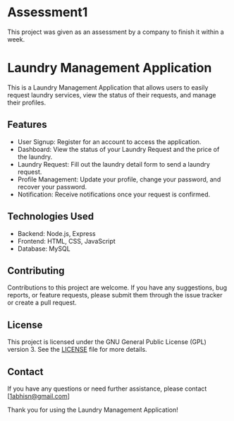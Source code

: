 # Assessment1
This project was given as an assessment by a company to finish it within a week.



# Laundry Management Application

This is a Laundry Management Application that allows users to easily request laundry services, view the status of their requests, and manage their profiles.

## Features

- User Signup: Register for an account to access the application.
- Dashboard: View the status of your Laundry Request and the price of the laundry.
- Laundry Request: Fill out the laundry detail form to send a laundry request.
- Profile Management: Update your profile, change your password, and recover your password.
- Notification: Receive notifications once your request is confirmed.

## Technologies Used

- Backend: Node.js, Express
- Frontend: HTML, CSS, JavaScript
- Database: MySQL

## Contributing

Contributions to this project are welcome. If you have any suggestions, bug reports, or feature requests, please submit them through the issue tracker or create a pull request.

## License

This project is licensed under the GNU General Public License (GPL) version 3. See the [LICENSE](https://www.gnu.org/licenses/gpl-3.0.en.html) file for more details.

## Contact

If you have any questions or need further assistance, please contact [1abhisn@gmail.com]

Thank you for using the Laundry Management Application!

